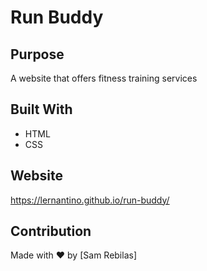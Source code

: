 # Run Buddy

## Purpose
A website that offers fitness training services

## Built With
* HTML
* CSS

## Website 
https://lernantino.github.io/run-buddy/

## Contribution
Made with ❤️ by [Sam Rebilas]
